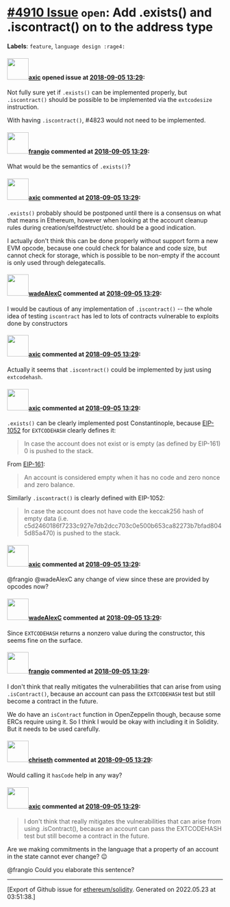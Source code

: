 # [\#4910 Issue](https://github.com/ethereum/solidity/issues/4910) `open`: Add .exists() and .iscontract() on to the address type
**Labels**: `feature`, `language design :rage4:`


#### <img src="https://avatars.githubusercontent.com/u/20340?v=4" width="50">[axic](https://github.com/axic) opened issue at [2018-09-05 13:29](https://github.com/ethereum/solidity/issues/4910):

Not fully sure yet if `.exists()` can be implemented properly, but `.iscontract()` should be possible to be implemented via the `extcodesize` instruction.

With having `.iscontract()`, #4823 would not need to be implemented.



#### <img src="https://avatars.githubusercontent.com/u/481465?v=4" width="50">[frangio](https://github.com/frangio) commented at [2018-09-05 13:29](https://github.com/ethereum/solidity/issues/4910#issuecomment-418735978):

What would be the semantics of `.exists()`?

#### <img src="https://avatars.githubusercontent.com/u/20340?v=4" width="50">[axic](https://github.com/axic) commented at [2018-09-05 13:29](https://github.com/ethereum/solidity/issues/4910#issuecomment-418740383):

`.exists()` probably should be postponed until there is a consensus on what that means in Ethereum, however when looking at the account cleanup rules during creation/selfdestruct/etc. should be a good indication.

I actually don't think this can be done properly without support form a new EVM opcode, because one could check for balance and code size, but cannot check for storage, which is possible to be non-empty if the account is only used through delegatecalls.

#### <img src="https://avatars.githubusercontent.com/u/18387287?u=87d9a82e4f909fd75dfdd3bcf94104eb2fed01d7&v=4" width="50">[wadeAlexC](https://github.com/wadeAlexC) commented at [2018-09-05 13:29](https://github.com/ethereum/solidity/issues/4910#issuecomment-419221106):

I would be cautious of any implementation of `.iscontract()` -- the whole idea of testing `iscontract` has led to lots of contracts vulnerable to exploits done by constructors

#### <img src="https://avatars.githubusercontent.com/u/20340?v=4" width="50">[axic](https://github.com/axic) commented at [2018-09-05 13:29](https://github.com/ethereum/solidity/issues/4910#issuecomment-424527263):

Actually it seems that `.iscontract()` could be implemented by just using `extcodehash`.

#### <img src="https://avatars.githubusercontent.com/u/20340?v=4" width="50">[axic](https://github.com/axic) commented at [2018-09-05 13:29](https://github.com/ethereum/solidity/issues/4910#issuecomment-565416431):

`.exists()` can be clearly implemented post Constantinople, because [EIP-1052](https://eips.ethereum.org/EIPS/eip-1052) for `EXTCODEHASH` clearly defines it:
> In case the account does not exist or is empty (as defined by EIP-161) 0 is pushed to the stack.

From [EIP-161](https://eips.ethereum.org/EIPS/eip-161):
> An account is considered empty when it has no code and zero nonce and zero balance.

Similarly `.iscontract()` is clearly defined with EIP-1052:
> In case the account does not have code the keccak256 hash of empty data (i.e. c5d2460186f7233c927e7db2dcc703c0e500b653ca82273b7bfad8045d85a470) is pushed to the stack.

#### <img src="https://avatars.githubusercontent.com/u/20340?v=4" width="50">[axic](https://github.com/axic) commented at [2018-09-05 13:29](https://github.com/ethereum/solidity/issues/4910#issuecomment-609497646):

@frangio @wadeAlexC any change of view since these are provided by opcodes now?

#### <img src="https://avatars.githubusercontent.com/u/18387287?u=87d9a82e4f909fd75dfdd3bcf94104eb2fed01d7&v=4" width="50">[wadeAlexC](https://github.com/wadeAlexC) commented at [2018-09-05 13:29](https://github.com/ethereum/solidity/issues/4910#issuecomment-610016419):

Since `EXTCODEHASH` returns a nonzero value during the constructor, this seems fine on the surface.

#### <img src="https://avatars.githubusercontent.com/u/481465?v=4" width="50">[frangio](https://github.com/frangio) commented at [2018-09-05 13:29](https://github.com/ethereum/solidity/issues/4910#issuecomment-610549900):

I don't think that really mitigates the vulnerabilities that can arise from using `.isContract()`, because an account can pass the `EXTCODEHASH` test but still become a contract in the future.

We do have an `isContract` function in OpenZeppelin though, because some ERCs require using it. So I think I would be okay with including it in Solidity. But it needs to be used carefully.

#### <img src="https://avatars.githubusercontent.com/u/9073706?v=4" width="50">[chriseth](https://github.com/chriseth) commented at [2018-09-05 13:29](https://github.com/ethereum/solidity/issues/4910#issuecomment-610561935):

Would calling it `hasCode` help in any way?

#### <img src="https://avatars.githubusercontent.com/u/20340?v=4" width="50">[axic](https://github.com/axic) commented at [2018-09-05 13:29](https://github.com/ethereum/solidity/issues/4910#issuecomment-610563148):

> I don't think that really mitigates the vulnerabilities that can arise from using .isContract(), because an account can pass the EXTCODEHASH test but still become a contract in the future.

Are we making commitments in the language that a property of an account in the state cannot ever change? :wink:

@frangio Could you elaborate this sentence?


-------------------------------------------------------------------------------



[Export of Github issue for [ethereum/solidity](https://github.com/ethereum/solidity). Generated on 2022.05.23 at 03:51:38.]
